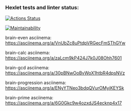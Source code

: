 ### Hexlet tests and linter status:
[![Actions Status](https://github.com/dmitrymon/frontend-project-44/workflows/hexlet-check/badge.svg)](https://github.com/dmitrymon/frontend-project-44/actions)

[![Maintainability](https://api.codeclimate.com/v1/badges/5a814c2f4c2e8857a77d/maintainability)](https://codeclimate.com/github/dmitrymon/frontend-project-44/maintainability)

brain-even asciinema:
https://asciinema.org/a/VnUbZc8uPtdpVRGecFmSThGYw

brain-calc asciinema:
https://asciinema.org/a/zaLcm9kP424J7k0J08Ohh7601

brain-gcd asciinema:
https://asciinema.org/a/30pBNwOoBvWoX1htbR4dpsNVz

brain-progression asciinema:
https://asciinema.org/a/ENyYTNeo3bdqQVurOMyiKEYSk

brain-prime asciinema:
https://asciinema.org/a/6G0Gkc9w4ozxdJS4ecknp4x17
